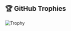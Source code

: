 ## 🏆 GitHub Trophies
![Trophy](https://github-profile-trophy.vercel.app/?username=your-github-username&no-bg=false&margin-w=4&theme=radical&title=Commit,PullRequest,Repositories)
